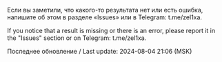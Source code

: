 Если вы заметили, что какого-то результата нет или есть ошибка, напишите об этом в разделе «Issues» или в Telegram: t.me/zel1xa.

If you notice that a result is missing or there is an error, please report it in the "Issues" section or on Telegram: t.me/zel1xa.

Последнее обновление / Last update: 2024-08-04 21:06 (MSK)